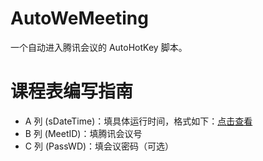 # AutoWeMeeting
一个自动进入腾讯会议的 AutoHotKey 脚本。

# 课程表编写指南
- A 列 (sDateTime)：填具体运行时间，格式如下：[点击查看](https://wyagd001.github.io/v2/docs/commands/FileSetTime.htm#YYYYMMDD)
- B 列 (MeetID)：填腾讯会议号
- C 列 (PassWD)：填会议密码（可选）